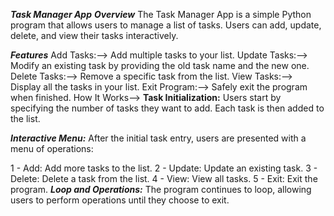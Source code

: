 ***Task Manager App***
***Overview***
The Task Manager App is a simple Python program that allows users to manage a list of tasks. Users can add, update, delete, and view their tasks interactively.

***Features***
Add Tasks:--> Add multiple tasks to your list.
Update Tasks:--> Modify an existing task by providing the old task name and the new one.
Delete Tasks:--> Remove a specific task from the list.
View Tasks:--> Display all the tasks in your list.
Exit Program:--> Safely exit the program when finished.
How It Works-->
**Task Initialization:**
Users start by specifying the number of tasks they want to add. Each task is then added to the list.

***Interactive Menu:***
After the initial task entry, users are presented with a menu of operations:

1 - Add: Add more tasks to the list.
2 - Update: Update an existing task.
3 - Delete: Delete a task from the list.
4 - View: View all tasks.
5 - Exit: Exit the program.
*****Loop and Operations:*****
The program continues to loop, allowing users to perform operations until they choose to exit.
